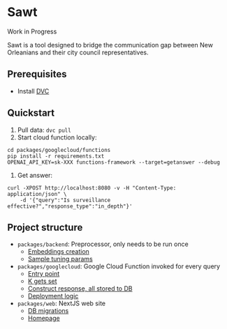 # Sawt

Work in Progress

Sawt is a tool designed to bridge the communication gap between New Orleanians and their city council representatives.

## Prerequisites

- Install [DVC](https://dvc.org/doc/install)

## Quickstart

1. Pull data: `dvc pull`
1. Start cloud function locally:

```
cd packages/googlecloud/functions
pip install -r requirements.txt
OPENAI_API_KEY=sk-XXX functions-framework --target=getanswer --debug
```

1. Get answer:

```
curl -XPOST http://localhost:8080 -v -H "Content-Type: application/json" \
    -d '{"query":"Is surveillance effective?","response_type":"in_depth"}'
```

## Project structure

- `packages/backend`: Preprocessor, only needs to be run once
  - [Embeddings creation](https://github.com/eye-on-surveillance/sawt/blob/3f9a17bdd6ee3f0ffe1a454a332f9d4d6f28086e/packages/backend/src/preprocessor.py#L21)
  - [Sample tuning params](https://github.com/eye-on-surveillance/sawt/blob/3f9a17bdd6ee3f0ffe1a454a332f9d4d6f28086e/packages/backend/src/preprocessor.py#L77)
- `packages/googlecloud`: Google Cloud Function invoked for every query
  - [Entry point](https://github.com/eye-on-surveillance/sawt/blob/3f9a17bdd6ee3f0ffe1a454a332f9d4d6f28086e/packages/googlecloud/functions/getanswer/main.py#L20)
  - [K gets set](https://github.com/eye-on-surveillance/sawt/blob/3f9a17bdd6ee3f0ffe1a454a332f9d4d6f28086e/packages/googlecloud/functions/getanswer/inquirer.py#L188)
  - [Construct response, all stored to DB](https://github.com/eye-on-surveillance/sawt/blob/3f9a17bdd6ee3f0ffe1a454a332f9d4d6f28086e/packages/googlecloud/functions/getanswer/inquirer.py#L108)
  - [Deployment logic](https://github.com/eye-on-surveillance/sawt/blob/3f9a17bdd6ee3f0ffe1a454a332f9d4d6f28086e/.github/workflows/main.yml)
- `packages/web`: NextJS web site
  - [DB migrations](https://github.com/eye-on-surveillance/sawt/tree/3f9a17bdd6ee3f0ffe1a454a332f9d4d6f28086e/packages/web/supabase/migrations)
  - [Homepage](https://github.com/eye-on-surveillance/sawt/blob/3f9a17bdd6ee3f0ffe1a454a332f9d4d6f28086e/packages/web/app/page.tsx)
